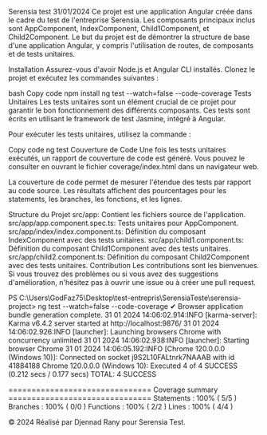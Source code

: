 
Serensia test 31/01/2024
Ce projet est une application Angular créée dans le cadre du test de l'entreprise Serensia. Les composants principaux inclus sont AppComponent, IndexComponent, Child1Component, et Child2Component. Le but du projet est de démontrer la structure de base d'une application Angular, y compris l'utilisation de routes, de composants et de tests unitaires.

Installation
Assurez-vous d'avoir Node.js et Angular CLI installés. Clonez le projet et exécutez les commandes suivantes :

bash
Copy code
npm install
ng test --watch=false --code-coverage
Tests Unitaires
Les tests unitaires sont un élément crucial de ce projet pour garantir le bon fonctionnement des différents composants. Ces tests sont écrits en utilisant le framework de test Jasmine, intégré à Angular.

Pour exécuter les tests unitaires, utilisez la commande :


Copy code
ng test
Couverture de Code
Une fois les tests unitaires exécutés, un rapport de couverture de code est généré. Vous pouvez le consulter en ouvrant le fichier coverage/index.html dans un navigateur web.

La couverture de code permet de mesurer l'étendue des tests par rapport au code source. Les résultats affichent des pourcentages pour les statements, les branches, les fonctions, et les lignes.

Structure du Projet
src/app: Contient les fichiers source de l'application.
src/app/app.component.spec.ts: Tests unitaires pour AppComponent.
src/app/index/index.component.ts: Définition du composant IndexComponent avec des tests unitaires.
src/app/child1.component.ts: Définition du composant Child1Component avec des tests unitaires.
src/app/child2.component.ts: Définition du composant Child2Component avec des tests unitaires.
Contribution
Les contributions sont les bienvenues. Si vous trouvez des problèmes ou si vous avez des suggestions d'amélioration, n'hésitez pas à ouvrir une issue ou à créer une pull request.


PS C:\Users\GodFaz75\Desktop\test-entrepris\SerensiaTeste\serensia-project> ng test --watch=false --code-coverage
✔ Browser application bundle generation complete.
31 01 2024 14:06:02.914:INFO [karma-server]: Karma v6.4.2 server started at http://localhost:9876/
31 01 2024 14:06:02.926:INFO [launcher]: Launching browsers Chrome with concurrency unlimited
31 01 2024 14:06:02.938:INFO [launcher]: Starting browser Chrome
31 01 2024 14:06:05.192:INFO [Chrome 120.0.0.0 (Windows 10)]: Connected on socket j9S2L10FALtnrk7NAAAB with id 41884188
Chrome 120.0.0.0 (Windows 10): Executed 4 of 4 SUCCESS (0.212 secs / 0.177 secs)
TOTAL: 4 SUCCESS

=============================== Coverage summary ===============================
Statements   : 100% ( 5/5 )
Branches     : 100% ( 0/0 )
Functions    : 100% ( 2/2 )
Lines        : 100% ( 4/4 )


© 2024 Réalisé par Djennad Rany pour Serensia Test.
